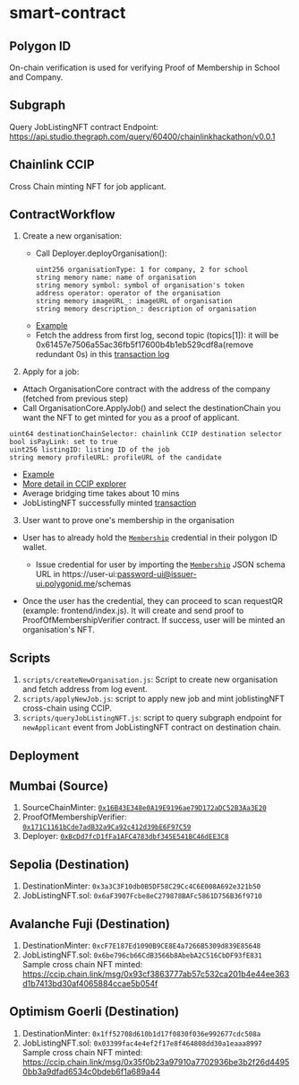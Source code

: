 # smart-contract

## Polygon ID

On-chain verification is used for verifying Proof of Membership in School and Company.

## Subgraph

Query JobListingNFT contract
Endpoint: https://api.studio.thegraph.com/query/60400/chainlinkhackathon/v0.0.1

## Chainlink CCIP

Cross Chain minting NFT for job applicant.

## ContractWorkflow

1. Create a new organisation:

   - Call Deployer.deployOrganisation():
     ```
     uint256 organisationType: 1 for company, 2 for school
     string memory name: name of organisation
     string memory symbol: symbol of organisation's token
     address operator: operator of the organisation
     string memory imageURL_: imageURL of organisation
     string memory description_: description of organisation
     ```
   - [Example](https://mumbai.polygonscan.com/tx/0xf937560503d220fc9b696c2a30b75a00b5cf8fbc781caf8a134e983c45d1d594#eventlog)
   - Fetch the address from first log, second topic (topics[1]): it will be 0x61457e7506a55ac36fb5f17600b4b1eb529cdf8a(remove redundant 0s) in this [transaction log](https://mumbai.polygonscan.com/tx/0xf937560503d220fc9b696c2a30b75a00b5cf8fbc781caf8a134e983c45d1d594#eventlog)

2. Apply for a job:

- Attach OrganisationCore contract with the address of the company (fetched from previous step)
- Call OrganisationCore.ApplyJob() and select the destinationChain you want the NFT to get minted for you as a proof of applicant.

```
uint64 destinationChainSelector: chainlink CCIP destination selector
bool isPayLink: set to true
uint256 listingID: listing ID of the job
string memory profileURL: profileURL of the candidate
```

- [Example](https://mumbai.polygonscan.com/tx/0x445a941623fdd91a2ae35f7a19da2a82a926e7e422fc3f5d93873160e8cbd1c2)
- [More detail in CCIP explorer](https://ccip.chain.link/msg/0x91113caad60eca1795f681b287fdc5dceaccde3e879cfe82128052144d2e17ac)
- Average bridging time takes about 10 mins
- JobListingNFT successfully minted [transaction](https://sepolia.etherscan.io/tx/0x200d90a896438fb0e21361edd271c2cbb34637f7fffada0ea20613e0de08f86a)

3. User want to prove one's membership in the organisation

- User has to already hold the [`Membership`](https://schema-builder.polygonid.me/schemas/f8121b7e-4221-4825-9204-b4146c51fc22) credential in their polygon ID wallet.

  - Issue credential for user by importing the [`Membership`](https://schema-builder.polygonid.me/schemas/f8121b7e-4221-4825-9204-b4146c51fc22) JSON schema URL in https://user-ui:password-ui@issuer-ui.polygonid.me/schemas

- Once the user has the credential, they can proceed to scan requestQR (example: frontend/index.js). It will create and send proof to ProofOfMembershipVerifier contract. If success, user will be minted an organisation's NFT.

## Scripts

1. `scripts/createNewOrganisation.js`: Script to create new organisation and fetch address from log event.
2. `scripts/applyNewJob.js`: script to apply new job and mint joblistingNFT cross-chain using CCIP.
3. `scripts/queryJobListingNFT.js`: script to query subgraph endpoint for `newApplicant` event from JobListingNFT contract on destination chain.

## Deployment

## Mumbai (Source)

1. SourceChainMinter: [`0x16B43E348e0A19E9196ae79D172aDC52B3Aa3E20`](https://mumbai.polygonscan.com/address/0x16b43e348e0a19e9196ae79d172adc52b3aa3e20)
2. ProofOfMembershipVerifier: [`0x171C1161bCde7adB32a9Ca92c412d39bE6F97C59`](https://mumbai.polygonscan.com/address/0x171C1161bCde7adB32a9Ca92c412d39bE6F97C59)
3. Deployer: [`0xBcDd7fcD1fFa1AFC4783dbf345E541BC46dEE3C8`](https://mumbai.polygonscan.com/address/0xBcDd7fcD1fFa1AFC4783dbf345E541BC46dEE3C8)

## Sepolia (Destination)

1. DestinationMinter: `0x3a3C3F10db0B5DF58C29Cc4C6E008A692e321b50`
2. JobListingNFT.sol: `0x6aF3907Fcbe8eC279878BAFc5861D756B36f9710`

## Avalanche Fuji (Destination)

1. DestinationMinter: `0xcF7E187Ed1090B9CE8E4a7266B5309d839E85648`
2. JobListingNFT.sol: `0x6be796cb66CdB3566b8AbebA2C516CbDF93fE831`
   Sample cross chain NFT minted: https://ccip.chain.link/msg/0x93cf3863777ab57c532ca201b4e44ee363d1b7413bd30af4065884ccae5b054f

## Optimism Goerli (Destination)

1. DestinationMinter: `0x1ff52708d610b1d17f0830f036e992677cdc508a`
2. JobListingNFT.sol: `0x03399fac4e4ef2f17e8f464808dd30a1eaaa8997`
   Sample cross chain NFT minted: https://ccip.chain.link/msg/0x35f0b23a97910a7702936be3b2f26d44950bb3a9dfad6534c0bdeb6f1a689a44
